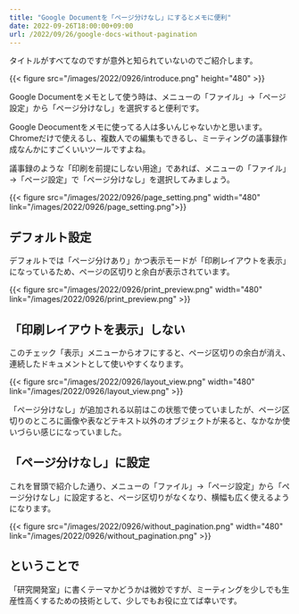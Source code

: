 ```yaml
---
title: "Google Documentを「ページ分けなし」にするとメモに便利"
date: 2022-09-26T18:00:00+09:00
url: /2022/09/26/google-docs-without-pagination
---
```

タイトルがすべてなのですが意外と知られていないのでご紹介します。

{{< figure src="/images/2022/0926/introduce.png" height="480" >}}

Google Documentをメモとして使う時は、メニューの「ファイル」→「ページ設定」から「ページ分けなし」を選択すると便利です。

Google Deocumentをメモに使ってる人は多いんじゃないかと思います。Chromeだけで使えるし、複数人での編集もできるし、ミーティングの議事録作成なんかにすごくいいツールですよね。

議事録のような「印刷を前提にしない用途」であれば、メニューの「ファイル」→「ページ設定」で「ページ分けなし」を選択してみましょう。

<!--more-->

{{< figure src="/images/2022/0926/page_setting.png" width="480" link="/images/2022/0926/page_setting.png">}}

## デフォルト設定

デフォルトでは「ページ分けあり」かつ表示モードが「印刷レイアウトを表示」になっているため、ページの区切りと余白が表示されています。

{{< figure src="/images/2022/0926/print_preview.png" width="480" link="/images/2022/0926/print_preview.png" >}}

## 「印刷レイアウトを表示」しない

このチェック「表示」メニューからオフにすると、ページ区切りの余白が消え、連続したドキュメントとして使いやすくなります。

{{< figure src="/images/2022/0926/layout_view.png" width="480" link="/images/2022/0926/layout_view.png" >}}

「ページ分けなし」が追加される以前はこの状態で使っていましたが、ページ区切りのところに画像や表などテキスト以外のオブジェクトが来ると、なかなか使いづらい感じになっていました。

## 「ページ分けなし」に設定

これを冒頭で紹介した通り、メニューの「ファイル」→「ページ設定」から「ページ分けなし」に設定すると、ページ区切りがなくなり、横幅も広く使えるようになります。

{{< figure src="/images/2022/0926/without_pagination.png" width="480" link="/images/2022/0926/without_pagination.png" >}}

## ということで

「研究開発室」に書くテーマかどうかは微妙ですが、ミーティングを少しでも生産性高くするための技術として、少しでもお役に立てば幸いです。
